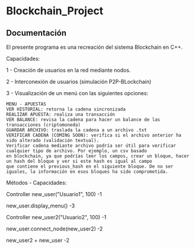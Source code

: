# Blockchain_Project

## Documentación

El presente programa es una recreación del sistema Blockchain en C++.

Capacidades:

1 - Creación de usuarios en la red mediante nodos.

2 - Interconexión de usuarios (simulación P2P-BLockchain)

3 - Visualización de un menú con las siguientes opciones:

    MENU - APUESTAS
    VER HISTORIAL: retorna la cadena sincronizada
    REALIZAR APUESTA: realiza una transacción
    VER BALANCE: revisa la cadena para hacer un balance de las transacciones (criptomoneda)
    GUARDAR ARCHIVO: traslada la cadena a un archivo .txt
    VERIFICAR CADENA (COMING SOON): verifica si el archivo anterior ha sido alterado (validación textual).
    Verificar cadena mediante archivo podría ser útil para verificar cualquier tipo de archivo. Por ejemplo, un csv basado
    en blockchain, ya que podrías leer los campos, crear un bloque, hacer un hash del bloque y ver si este hash es igual al campo 
    que contiene el previous_hash en el siguiente bloque. De no ser iguales, la información en esos bloques ha sido comprometida.
    
    
Métodos - Capacidades:

  Controller new_user("Usuario1", 100) -1
  
  new_user.display_menu()  -3
  
  Controller new_user2("Usuario2", 100)  -1
  
  new_user.connect_node(new_user2) -2
  
  new_user2 + new_user -2
